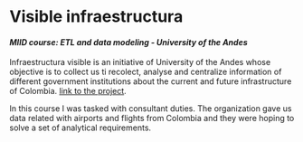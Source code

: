 # Visible infraestructura 
#### ***MIID course: ETL and data modeling - University of the Andes***

Infraestructura visible is an initiative of University of the Andes whose objective is to collect us ti recolect, analyse and centralize information of different government institutions about the current and future infrastructure of Colombia. [link to the project](https://www.infraestructuravisible.org/).

In this course I was tasked with consultant duties. The organization gave us data related with airports and flights from Colombia and they were hoping to solve a set of analytical requirements.
